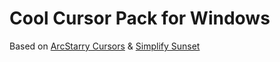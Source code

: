 # Cool Cursor Pack for Windows

Based on [ArcStarry Cursors](https://www.deviantart.com/alexgal23/art/ArcStarry-Cursors-935593447) & [Simplify Sunset](https://www.deviantart.com/dpcdpc11/art/Simplify-Sunset-Windows-Cursors-886272238)
